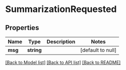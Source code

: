 # SummarizationRequested

## Properties
Name | Type | Description | Notes
------------ | ------------- | ------------- | -------------
**msg** | **string** |  | [default to null]

[[Back to Model list]](../README.md#documentation-for-models) [[Back to API list]](../README.md#documentation-for-api-endpoints) [[Back to README]](../README.md)


